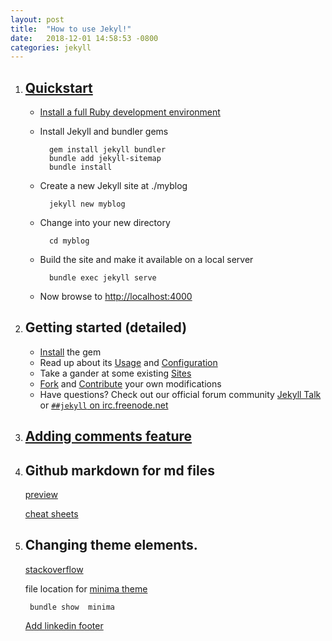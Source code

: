 ```yaml
---
layout: post
title:  "How to use Jekyl!"
date:   2018-12-01 14:58:53 -0800
categories: jekyll
---
```

1. ## [Quickstart](https://jekyllrb.com/docs/)
	
	* [Install a full Ruby development environment](https://jekyllrb.com/docs/installation/)
	* Install Jekyll and bundler gems
	
			gem install jekyll bundler 
			bundle add jekyll-sitemap
			bundle install
			
	* Create a new Jekyll site at ./myblog
		
			jekyll new myblog
		
	* Change into your new directory
	
			cd myblog
		
	* Build the site and make it available on a local server
	
			bundle exec jekyll serve

	* Now browse to <http://localhost:4000>

2. ## Getting started (detailed)

	* [Install](https://jekyllrb.com/docs/installation/) the gem
	* Read up about its [Usage](https://jekyllrb.com/docs/usage/) and [Configuration](https://jekyllrb.com/docs/configuration/)
	* Take a gander at some existing [Sites](https://github.com/jekyll/jekyll/wiki/sites)
	* [Fork](https://github.com/jekyll/jekyll/fork) and [Contribute](https://jekyllrb.com/docs/contributing/) your own modifications
	* Have questions? Check out our official forum community [Jekyll Talk](https://talk.jekyllrb.com/) or [`##jekyll` on irc.freenode.net](https://botbot.me/freenode/jekyll/)

1. ## [Adding comments feature](https://deepaksood619.github.io/technology/adding-comments-system-for-posts-in-jekyll/)

1. ## Github markdown for md files

   [preview](https://markdownlivepreview.com/)

   [cheat sheets](https://github.com/adam-p/markdown-here/wiki/Markdown-Cheatsheet)
   
1. ## Changing theme elements.

   [stackoverflow](https://stackoverflow.com/questions/43670690/suppress-blog-footer-in-jekyll-kramdown)
   
   file location for [minima theme](file:///C:/Ruby25-x64/lib/ruby/gems/2.5.0/gems/minima-2.5.0/)
   
		bundle show  minima
   
   [Add linkedin footer](https://gist.github.com/rashivkp/71a56304fecc6def1fa3)

